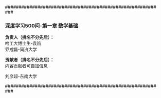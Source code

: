 ###########################################################

### 深度学习500问-第一章 数学基础

**负责人（排名不分先后）：**  
哈工大博士生-袁笛  
乔成磊-同济大学 


**贡献者（排名不分先后）：**  
内容贡献者可自加信息

刘彦超-东南大学

###########################################################
